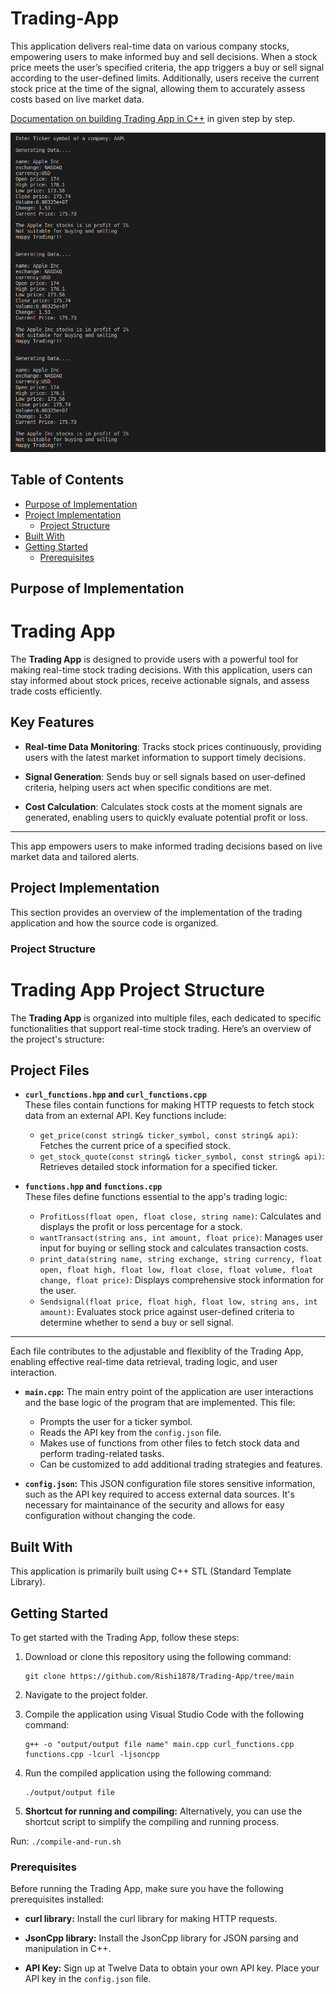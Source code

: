 # Trading-App
This application delivers real-time data on various company stocks, empowering users to make informed buy and sell decisions. When a stock price meets the user’s specified criteria, the app triggers a buy or sell signal according to the user-defined limits. Additionally, users receive the current stock price at the time of the signal, allowing them to accurately assess costs based on live market data.

[Documentation on building Trading App in C++](https://iq.opengenus.org/trading-application-in-cpp/) in given step by step.

![Screenshot](./output.png)

## Table of Contents
- [Purpose of Implementation](#Purpose-of-Implementation)
- [Project Implementation](#Project-Implementation)
   - [Project Structure](#Project-Structure)
- [Built With](#built-with)
- [Getting Started](#getting-started)
  - [Prerequisites](#prerequisites)

## Purpose of Implementation
# Trading App

The **Trading App** is designed to provide users with a powerful tool for making real-time stock trading decisions. With this application, users can stay informed about stock prices, receive actionable signals, and assess trade costs efficiently.

## Key Features

- **Real-time Data Monitoring**: Tracks stock prices continuously, providing users with the latest market information to support timely decisions.

- **Signal Generation**: Sends buy or sell signals based on user-defined criteria, helping users act when specific conditions are met.

- **Cost Calculation**: Calculates stock costs at the moment signals are generated, enabling users to quickly evaluate potential profit or loss.

---

This app empowers users to make informed trading decisions based on live market data and tailored alerts.

## Project Implementation

This section provides an overview of the implementation of the trading application and how the source code is organized.

### Project Structure

# Trading App Project Structure

The **Trading App** is organized into multiple files, each dedicated to specific functionalities that support real-time stock trading. Here’s an overview of the project's structure:

## Project Files

- **`curl_functions.hpp` and `curl_functions.cpp`**  
  These files contain functions for making HTTP requests to fetch stock data from an external API. Key functions include:
  - `get_price(const string& ticker_symbol, const string& api)`: Fetches the current price of a specified stock.
  - `get_stock_quote(const string& ticker_symbol, const string& api)`: Retrieves detailed stock information for a specified ticker.

- **`functions.hpp` and `functions.cpp`**  
  These files define functions essential to the app's trading logic:
  - `ProfitLoss(float open, float close, string name)`: Calculates and displays the profit or loss percentage for a stock.
  - `wantTransact(string ans, int amount, float price)`: Manages user input for buying or selling stock and calculates transaction costs.
  - `print_data(string name, string exchange, string currency, float open, float high, float low, float close, float volume, float change, float price)`: Displays comprehensive stock information for the user.
  - `Sendsignal(float price, float high, float low, string ans, int amount)`: Evaluates stock price against user-defined criteria to determine whether to send a buy or sell signal.

---

Each file contributes to the adjustable and flexiblity of the Trading App, enabling effective real-time data retrieval, trading logic, and user interaction.


- **`main.cpp`:** The main entry point of the application are user interactions and the base logic of the program that are implemented.
 This file:
  - Prompts the user for a ticker symbol.
  - Reads the API key from the `config.json` file.
  - Makes use of functions from other files to fetch stock data and perform trading-related tasks.
  - Can be customized to add additional trading strategies and features.

- **`config.json`:** This JSON configuration file stores sensitive information, such as the API key required to access external data sources. It's necessary for maintainance of the security and allows for easy configuration without changing the code.


## Built With

This application is primarily built using C++ STL (Standard Template Library).

## Getting Started

To get started with the Trading App, follow these steps:

1. Download or clone this repository using the following command:
   ```
   git clone https://github.com/Rishi1878/Trading-App/tree/main
   ```

2. Navigate to the project folder.

3. Compile the application using Visual Studio Code with the following command:
   ```
   g++ -o "output/output file name" main.cpp curl_functions.cpp functions.cpp -lcurl -ljsoncpp
   ```

4. Run the compiled application using the following command:
   ```
   ./output/output file
   ```
5. **Shortcut for running and compiling:**
Alternatively, you can use the shortcut script to simplify the compiling and running process.

Run: ``` ./compile-and-run.sh  ```

### Prerequisites

Before running the Trading App, make sure you have the following prerequisites installed:

- **curl library:** Install the curl library for making HTTP requests.

- **JsonCpp library:** Install the JsonCpp library for JSON parsing and manipulation in C++.

- **API Key:** Sign up at Twelve Data to obtain your own API key. Place your API key in the `config.json` file.
